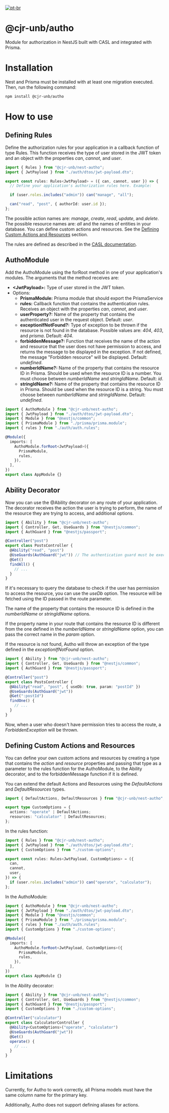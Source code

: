 [![pt-br](https://img.shields.io/badge/lang-pt--br-green.svg)](https://github.com/CJR-UnB/autho/blob/main/README.pt-br.md)

# @cjr-unb/autho

Module for authorization in NestJS built with CASL and integrated with Prisma.

# Installation

Nest and Prisma must be installed with at least one migration executed. Then, run the following command:

```bash
npm install @cjr-unb/autho
```

# How to use

## Defining Rules

Define the authorization rules for your application in a callback function of type Rules. This function receives the type of user stored in the JWT token and an object with the properties _can_, _cannot_, and _user_.

```typescript
import { Rules } from "@cjr-unb/nest-autho";
import { JwtPayload } from "./auth/dtos/jwt-payload.dto";

export const rules: Rules<JwtPayload> = ({ can, cannot, user }) => {
  // Define your application's authorization rules here. Example:

  if (user.roles.includes("admin")) can("manage", "all");

  can("read", "post", { authorId: user.id });
};
```

The possible action names are: _manage_, _create_, _read_, _update_, and _delete_.
The possible resource names are: _all_ and the names of entities in your database.
You can define custom actions and resources. See the [Defining Custom Actions and Resources](#defining-custom-actions-and-resources) section.

The rules are defined as described in the [CASL documentation](https://casl.js.org/v6/en/guide/define-rules).

## AuthoModule

Add the AuthoModule using the forRoot method in one of your application's modules. The arguments that the method receives are:

- **\<JwtPayload\>:** Type of user stored in the JWT token.
- Options:
  - **PrismaModule:** Prisma module that should export the PrismaService
  - **rules:** Callback function that contains the authentication rules. Receives an object with the properties _can_, _cannot_, and _user_.
  - **userProperty?:** Name of the property that contains the authenticated user in the request object. Default: _user_.
  - **exceptionIfNotFound?:** Type of exception to be thrown if the resource is not found in the database. Possible values are: _404_, _403_, and _prisma_. Default: _404_.
  - **forbiddenMessage?:** Function that receives the name of the action and resource that the user does not have permission to access, and returns the message to be displayed in the exception. If not defined, the message "Forbidden resource" will be displayed. Default: _undefined_.
  - **numberIdName?:** Name of the property that contains the resource ID in Prisma. Should be used when the resource ID is a number. You must choose between _numberIdName_ and _stringIdName_.
    Default: _id_.
  - **stringIdName?:** Name of the property that contains the resource ID in Prisma. Should be used when the resource ID is a string. You must choose between _numberIdName_ and _stringIdName_. Default: _undefined_.

```typescript
import { AuthoModule } from "@cjr-unb/nest-autho";
import { JwtPayload } from "./auth/dtos/jwt-payload.dto";
import { Module } from "@nestjs/common";
import { PrismaModule } from "./prisma/prisma.module";
import { rules } from "./auth/auth.rules";

@Module({
  imports: [
    AuthoModule.forRoot<JwtPayload>({
      PrismaModule,
      rules,
    }),
  ],
})
export class AppModule {}
```

## Ability Decorator

Now you can use the @Ability decorator on any route of your application. The decorator receives the action the user is trying to perform, the name of the resource they are trying to access, and additional options.

```typescript
import { Ability } from "@cjr-unb/nest-autho";
import { Controller, Get, UseGuards } from "@nestjs/common";
import { AuthGuard } from "@nestjs/passport";

@Controller("post")
export class PostsController {
  @Ability("read", "post")
  @UseGuards(AuthGuard("jwt")) // The authentication guard must be executed before the authorization guard
  @Get()
  findAll() {
    // ...
  }
}
```

If it's necessary to query the database to check if the user has permission to access the resource, you can use the _useDb_ option. The resource will be fetched using the ID passed in the route parameter.

The name of the property that contains the resource ID is defined in the _numberIdName_ or _stringIdName_ options.

If the property name in your route that contains the resource ID is different from the one defined in the _numberIdName_ or _stringIdName_ option, you can pass the correct name in the _param_ option.

If the resource is not found, Autho will throw an exception of the type defined in the _exceptionIfNotFound_ option.

```typescript
import { Ability } from "@cjr-unb/nest-autho";
import { Controller, Get, UseGuards } from "@nestjs/common";
import { AuthGuard } from "@nestjs/passport";

@Controller("post")
export class PostsController {
  @Ability("read", "post", { useDb: true, param: "postId" })
  @UseGuards(AuthGuard("jwt"))
  @Get(":postId")
  findOne() {
    // ...
  }
}
```

Now, when a user who doesn't have permission tries to access the route, a _ForbiddenException_ will be thrown.

## Defining Custom Actions and Resources

You can define your own custom actions and resources by creating a type that contains the _action_ and _resource_ properties and passing that type as a parameter  to the rules function for the AuthoModule, to the Ability decorator, and to the forbiddenMessage function if it is defined.

You can extend the default Actions and Resources using the _DefaultActions_ and _DefaultResources_ types.

```typescript
import { DefaultActions, DefaultResources } from "@cjr-unb/nest-autho";

export type CustomOptions = {
  actions: "operate" | DefaultActions;
  resources: "calculator" | DefaultResources;
};
```

In the rules function:
```typescript
import { Rules } from "@cjr-unb/nest-autho";
import { JwtPayload } from "./auth/dtos/jwt-payload.dto";
import { CustomOptions } from "./custom-options";

export const rules: Rules<JwtPayload, CustomOptions> = ({
  can,
  cannot,
  user,
}) => {
  if (user.roles.includes("admin")) can("operate", "calculator");
};
```

In the AuthoModule:
```typescript
import { AuthoModule } from "@cjr-unb/nest-autho";
import { JwtPayload } from "./auth/dtos/jwt-payload.dto";
import { Module } from "@nestjs/common";
import { PrismaModule } from "./prisma/prisma.module";
import { rules } from "./auth/auth.rules";
import { CustomOptions } from "./custom-options";

@Module({
  imports: [
    AuthoModule.forRoot<JwtPayload, CustomOptions>({
      PrismaModule,
      rules,
    }),
  ],
})
export class AppModule {}
```

In the Ability decorator:
```typescript
import { Ability } from "@cjr-unb/nest-autho";
import { Controller, Get, UseGuards } from "@nestjs/common";
import { AuthGuard } from "@nestjs/passport";
import { CustomOptions } from "./custom-options";

@Controller("calculator")
export class CalculatorController {
  @Ability<CustomOptions>("operate", "calculator")
  @UseGuards(AuthGuard("jwt"))
  @Get()
  operate() {
    // ...
  }
}
```

# Limitations

Currently, for Autho to work correctly, all Prisma models must have the same column name for the primary key.

Additionally, Autho does not support defining aliases for actions.
